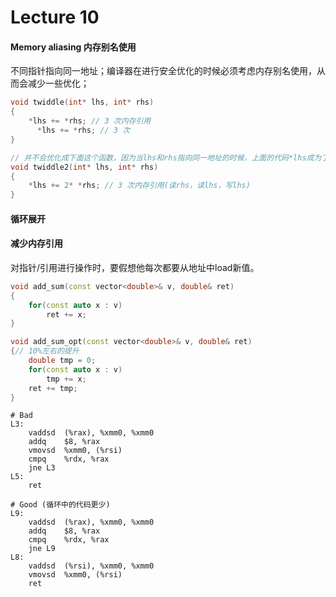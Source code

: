# Lecture 10

#### Memory aliasing 内存别名使用

不同指针指向同一地址；编译器在进行安全优化的时候必须考虑内存别名使用，从而会减少一些优化；

```c++
void twiddle(int* lhs, int* rhs)
{
  	*lhs += *rhs; // 3 次内存引用
	  *lhs += *rhs; // 3 次
}

// 并不会优化成下面这个函数，因为当lhs和rhs指向同一地址的时候，上面的代码*lhs成为了原来的4倍
void twiddle2(int* lhs, int* rhs)
{
  	*lhs += 2* *rhs; // 3 次内存引用(读rhs，读lhs，写lhs)
}
```

#### 循环展开

#### 减少内存引用

对指针/引用进行操作时，要假想他每次都要从地址中load新值。

```c++
void add_sum(const vector<double>& v, double& ret)
{
    for(const auto x : v)
        ret += x;
}

void add_sum_opt(const vector<double>& v, double& ret)
{// 10%左右的提升
    double tmp = 0;
    for(const auto x : v)
        tmp += x;
    ret += tmp;
}
```

```assembly
# Bad
L3:
	vaddsd	(%rax), %xmm0, %xmm0
	addq	$8, %rax
	vmovsd	%xmm0, (%rsi)
	cmpq	%rdx, %rax
	jne	L3
L5:
	ret
	
# Good (循环中的代码更少)
L9:
	vaddsd	(%rax), %xmm0, %xmm0
	addq	$8, %rax
	cmpq	%rdx, %rax
	jne	L9
L8:
	vaddsd	(%rsi), %xmm0, %xmm0
	vmovsd	%xmm0, (%rsi)
	ret
```

